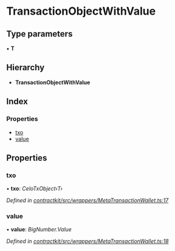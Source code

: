 # TransactionObjectWithValue

## Type parameters

▪ **T**

## Hierarchy

* **TransactionObjectWithValue**

## Index

### Properties

* [txo](_wrappers_metatransactionwallet_.transactionobjectwithvalue.md#txo)
* [value](_wrappers_metatransactionwallet_.transactionobjectwithvalue.md#value)

## Properties

### txo

• **txo**: _CeloTxObject‹T›_

_Defined in_ [_contractkit/src/wrappers/MetaTransactionWallet.ts:17_](https://github.com/celo-org/celo-monorepo/blob/master/packages/sdk/contractkit/src/wrappers/MetaTransactionWallet.ts#L17)

### value

• **value**: _BigNumber.Value_

_Defined in_ [_contractkit/src/wrappers/MetaTransactionWallet.ts:18_](https://github.com/celo-org/celo-monorepo/blob/master/packages/sdk/contractkit/src/wrappers/MetaTransactionWallet.ts#L18)

